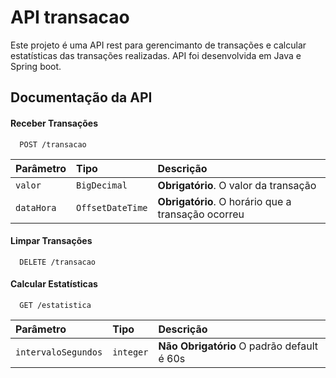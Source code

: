#  API transacao

Este projeto é uma API rest para gerencimanto de transações e calcular estatísticas das transações realizadas.
API foi desenvolvida em Java e Spring boot.

## Documentação da API

#### Receber Transações

```http
  POST /transacao
```

| Parâmetro   | Tipo       | Descrição                           |
| :---------- | :--------- | :---------------------------------- |
| `valor` | `BigDecimal` | **Obrigatório**. O valor da transação 
| `dataHora` | `OffsetDateTime` | **Obrigatório**. O horário que a transação ocorreu

#### Limpar Transações

```http
  DELETE /transacao
```

#### Calcular Estatísticas

```http
  GET /estatistica
```

| Parâmetro   | Tipo       | Descrição                                   |
| :---------- | :--------- | :------------------------------------------ |
| `intervaloSegundos` | `integer` | **Não Obrigatório** O padrão default é 60s  |
